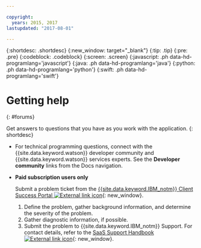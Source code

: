 ```yaml
---

copyright:
  years: 2015, 2017
lastupdated: "2017-08-01"

---
```


{:shortdesc: .shortdesc}
{:new_window: target="_blank"}
{:tip: .tip}
{:pre: .pre}
{:codeblock: .codeblock}
{:screen: .screen}
{:javascript: .ph data-hd-programlang='javascript'}
{:java: .ph data-hd-programlang='java'}
{:python: .ph data-hd-programlang='python'}
{:swift: .ph data-hd-programlang='swift'}

# Getting help
{: #forums}

Get answers to questions that you have as you work with the application.
{: shortdesc}

- For technical programming questions, connect with the {{site.data.keyword.watson}} developer community and {{site.data.keyword.watson}} services experts. See the **Developer community** links from the Docs navigation.

- **Paid subscription users only**

    Submit a problem ticket from the [{{site.data.keyword.IBM_notm}} Client Success Portal ![External link icon](../../icons/launch-glyph.svg "External link icon")](https://support.ibmcloud.com/link/portal/5377/5383/SSO/69){: new_window}.
    1.  Define the problem, gather background information, and determine the severity of the problem.
    1.  Gather diagnostic information, if possible.
    1.  Submit the problem to {{site.data.keyword.IBM_notm}} Support. For contact details, refer to the [SaaS Support Handbook ![External link icon](../../icons/launch-glyph.svg "External link icon")](https://www-01.ibm.com/software/support/acceleratedvalue/SaaS_Handbook_V18.pdf){: new_window}.
